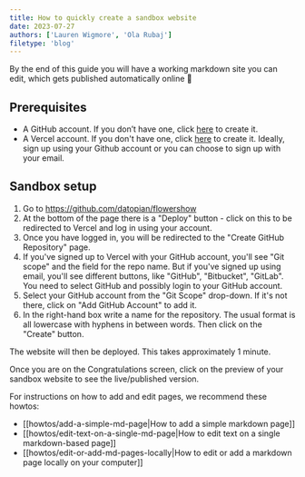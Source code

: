 ```yaml
---
title: How to quickly create a sandbox website
date: 2023-07-27
authors: ['Lauren Wigmore', 'Ola Rubaj']
filetype: 'blog'
---
```


By the end of this guide you will have a working markdown site you can edit, which gets published automatically online 🎉

## Prerequisites

- A GitHub account. If you don’t have one, click [here](https://github.com/signup) to create it.
- A Vercel account. If you don't have one, click [here](https://vercel.com/signup) to create it. Ideally, sign up using your Github account or you can choose to sign up with your email.

## Sandbox setup

1. Go to https://github.com/datopian/flowershow
2. At the bottom of the page there is a "Deploy" button - click on this to be redirected to Vercel and log in using your account.
3. Once you have logged in, you will be redirected to the "Create GitHub Repository" page.
4. If you've signed up to Vercel with your GitHub account, you'll see "Git scope" and the field for the repo name. But if you've signed up using email, you'll see different buttons, like "GitHub", "Bitbucket", "GitLab". You need to select GitHub and possibly login to your GitHub account.
5. Select your GitHub account from the "Git Scope" drop-down. If it's not there, click on "Add GitHub Account" to add it.
6. In the right-hand box write a name for the repository. The usual format is all lowercase with hyphens in between words. Then click on the "Create" button.

The website will then be deployed. This takes approximately 1 minute.

Once you are on the Congratulations screen, click on the preview of your sandbox website to see the live/published version.

For instructions on how to add and edit pages, we recommend these howtos:

- [[howtos/add-a-simple-md-page|How to add a simple markdown page]]
- [[howtos/edit-text-on-a-single-md-page|How to edit text on a single markdown-based page]]
- [[howtos/edit-or-add-md-pages-locally|How to edit or add a markdown page locally on your computer]]

